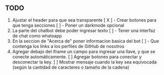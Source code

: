 ## TODO

1. Ajustar el header para que sea transparente
    [ X ] - Crear botones para que tenga secciones
    [ ] - Poner un darkmode opcional
2. La parte del chatbot debe poder ingresar texto
    [ ] - Tener una interfaz de chat como whatsapp
3. En la seccion de "Acerca de" poner informacion basica del bot
    [ ] - Que contenga los links a los perfiles de GitHub de nosotros
4. Agregar debajo del iframe un campo para ingresar una llave, y que se conecte automáticamente.
   [ ] Agregar botones para conectar y desconectar la key.
   [ ] Mostrar mensaje cuando la key sea equivocada (según la cantidad de caracteres o tamaño de la cadena)